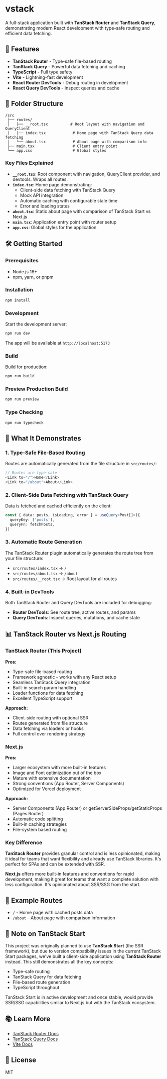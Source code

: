 # vstack

A full-stack application built with **TanStack Router** and **TanStack Query**, demonstrating modern React development with type-safe routing and efficient data fetching.

## 🚀 Features

- **TanStack Router** - Type-safe file-based routing
- **TanStack Query** - Powerful data fetching and caching
- **TypeScript** - Full type safety
- **Vite** - Lightning-fast development
- **React Router DevTools** - Debug routing in development
- **React Query DevTools** - Inspect queries and cache

## 📁 Folder Structure

```
/src
 ├── routes/
 │   ├── __root.tsx          # Root layout with navigation and QueryClient
 │   ├── index.tsx            # Home page with TanStack Query data fetching
 │   └── about.tsx            # About page with comparison info
 ├── main.tsx                 # Client entry point
 └── app.css                  # Global styles
```

### Key Files Explained

- **`__root.tsx`**: Root component with navigation, QueryClient provider, and devtools. Wraps all routes.
- **`index.tsx`**: Home page demonstrating:
  - Client-side data fetching with TanStack Query
  - Mock API integration
  - Automatic caching with configurable stale time
  - Error and loading states
- **`about.tsx`**: Static about page with comparison of TanStack Start vs Next.js
- **`main.tsx`**: Application entry point with router setup
- **`app.css`**: Global styles for the application

## 🛠️ Getting Started

### Prerequisites

- Node.js 18+ 
- npm, yarn, or pnpm

### Installation

```bash
npm install
```

### Development

Start the development server:

```bash
npm run dev
```

The app will be available at `http://localhost:5173`

### Build

Build for production:

```bash
npm run build
```

### Preview Production Build

```bash
npm run preview
```

### Type Checking

```bash
npm run typecheck
```

## 🎯 What It Demonstrates

### 1. Type-Safe File-Based Routing

Routes are automatically generated from the file structure in `src/routes/`:

```typescript
// Routes are type-safe
<Link to="/">Home</Link>
<Link to="/about">About</Link>
```

### 2. Client-Side Data Fetching with TanStack Query

Data is fetched and cached efficiently on the client:

```typescript
const { data: posts, isLoading, error } = useQuery<Post[]>({
  queryKey: ['posts'],
  queryFn: fetchPosts,
})
```

### 3. Automatic Route Generation

The TanStack Router plugin automatically generates the route tree from your file structure:

- `src/routes/index.tsx` → `/`
- `src/routes/about.tsx` → `/about`
- `src/routes/__root.tsx` → Root layout for all routes

### 4. Built-in DevTools

Both TanStack Router and Query DevTools are included for debugging:
- **Router DevTools**: See route tree, active routes, and params
- **Query DevTools**: Inspect queries, mutations, and cache state

## 📊 TanStack Router vs Next.js Routing

### TanStack Router (This Project)

**Pros:**
- Type-safe file-based routing
- Framework agnostic - works with any React setup
- Seamless TanStack Query integration
- Built-in search param handling
- Loader functions for data fetching
- Excellent TypeScript support

**Approach:**
- Client-side routing with optional SSR
- Routes generated from file structure
- Data fetching via loaders or hooks
- Full control over rendering strategy

### Next.js

**Pros:**
- Larger ecosystem with more built-in features
- Image and Font optimization out of the box
- Mature with extensive documentation
- Strong conventions (App Router, Server Components)
- Optimized for Vercel deployment

**Approach:**
- Server Components (App Router) or getServerSideProps/getStaticProps (Pages Router)
- Automatic code splitting
- Built-in caching strategies
- File-system based routing

### Key Difference

**TanStack Router** provides granular control and is less opinionated, making it ideal for teams that want flexibility and already use TanStack libraries. It's perfect for SPAs and can be extended with SSR.

**Next.js** offers more built-in features and conventions for rapid development, making it great for teams that want a complete solution with less configuration. It's opinionated about SSR/SSG from the start.

## 🧪 Example Routes

- `/` - Home page with cached posts data
- `/about` - About page with comparison information

## 📝 Note on TanStack Start

This project was originally planned to use **TanStack Start** (the SSR framework), but due to version compatibility issues in the current TanStack Start packages, we've built a client-side application using **TanStack Router** instead. This still demonstrates all the key concepts:

- Type-safe routing
- TanStack Query for data fetching
- File-based route generation
- TypeScript throughout

TanStack Start is in active development and once stable, would provide SSR/SSG capabilities similar to Next.js but with the TanStack ecosystem.

## 📚 Learn More

- [TanStack Router Docs](https://tanstack.com/router)
- [TanStack Query Docs](https://tanstack.com/query)
- [Vite Docs](https://vitejs.dev)

## 📝 License

MIT
